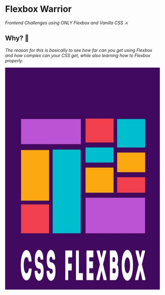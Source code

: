 #  Flexbox Warrior

_Frontend Challenges using ONLY Flexbox and Vanilla CSS ⚔️_

## Why? 📌

_The reason for this is basically to see how far can you get using Flexbox and how complex can your CSS get, while also learning how to Flexbox properly._

<!-- ![wp](flexbox-w.jpg =1280x720) -->
<img src="flexbox-w.jpg"  width="1280" height="720">